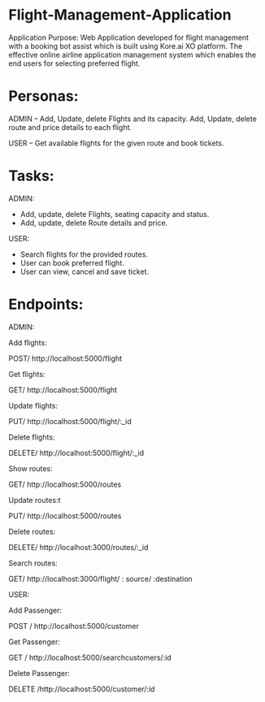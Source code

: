 # Flight-Management-Application
Application Purpose: Web Application developed for flight management with a booking bot assist which is built using Kore.ai XO platform. The effective online airline application management system which enables the end users for selecting preferred flight.

Personas:
=========
ADMIN – Add, Update, delete Flights and its capacity. Add, Update, delete route and price details to 
each flight. 

USER – Get available flights for the given route and book tickets.

Tasks:
======
ADMIN:
- Add, update, delete Flights, seating capacity and status.
- Add, update, delete Route details and price.
  
USER:
- Search flights for the provided routes.
- User can book preferred flight.
- User can view, cancel and save ticket.

Endpoints:
==========
ADMIN: 

Add flights:

POST/ http://localhost:5000/flight

Get flights:

GET/ http://localhost:5000/flight

Update flights:

PUT/ http://localhost:5000/flight/:_id

Delete flights:

DELETE/ http://localhost:5000/flight/:_id

Show routes:

GET/ http://localhost:5000/routes

Update routes:t

PUT/ http://localhost:5000/routes

Delete routes:

DELETE/ http://localhost:3000/routes/:_id

Search routes:

GET/ http://localhost:3000/flight/ : source/ :destination

USER:

Add Passenger:

 POST / http://localhost:5000/customer
 
Get Passenger:

 GET / http://localhost:5000/searchcustomers/:id
 
Delete Passenger:

 DELETE /http://localhost:5000/customer/:id

